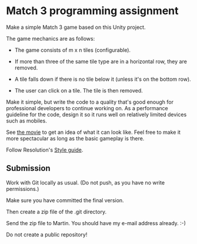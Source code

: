 # Match 3 programming assignment

Make a simple Match 3 game based on this Unity project.

The game mechanics are as follows:

  * The game consists of m x n tiles (configurable).

  * If more than three of the same tile type are in a horizontal row, they are removed.

  * A tile falls down if there is no tile below it (unless it's on the bottom row).

  * The user can click on a tile. The tile is then removed.

Make it simple, but write the code to a quality that's good enough for professional developers to continue working on.
As a performance guideline for the code, design it so it runs well on relatively limited devices such as mobiles.

See [the movie](https://drive.google.com/file/d/0Bwkg9csM9h-BWVhsOWxWM0JMUFU/view?usp=sharing)
to get an idea of what it can look like.
Feel free to make it more spectacular as long as the basic gameplay is there.

Follow Resolution's [Style guide](https://docs.google.com/document/d/125PpjQRCybOSFyk-ecJC3PgkHHkn5wflN3XIuIVpAV4/edit).

## Submission

Work with Git locally as usual. (Do not push, as you have no write permissions.)

Make sure you have committed the final version.

Then create a zip file of the .git directory.

Send the zip file to Martin. You should have my e-mail address already. :-)

Do not create a public repository!
